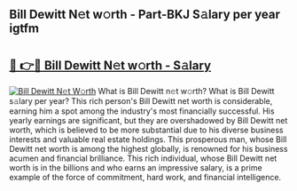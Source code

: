 ## Bill Dewitt N𝚎t w𝚘rth - Part-BKJ S𝚊lary per year igtfm

# <h2><a href="http://gc0mqw.nevu.top/?p=Bill+Dewitt">🔗 👉🔴 Bill Dewitt N𝚎t w𝚘rth - S𝚊lary</a></h2>

[![Bill Dewitt N𝚎t W𝚘rth](https://i.imgur.com/Oavwk0R.jpeg)](http://gc0mqw.nevu.top/?p=Bill+Dewitt)
What is Bill Dewitt n𝚎t w𝚘rth? What is Bill Dewitt s𝚊lary per year?
This rich person's Bill Dewitt net worth is considerable, earning him a spot among the industry's most financially successful. His yearly earnings are significant, but they are overshadowed by Bill Dewitt net worth, which is believed to be more substantial due to his diverse business interests and valuable real estate holdings. This prosperous man, whose Bill Dewitt net worth is among the highest globally, is renowned for his business acumen and financial brilliance. This rich individual, whose Bill Dewitt net worth is in the billions and who earns an impressive salary, is a prime example of the force of commitment, hard work, and financial intelligence.
